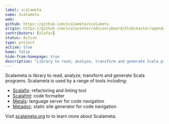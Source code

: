 ```yaml
---
label: scalameta
name: Scalameta
web:
github: https://github.com/scalameta/scalameta
origin: https://github.com/scalacenter/advisoryboard/blob/master/agendas/001-2016-q2.md
contributors: [olafur]
status: Active
type: project
active: true
home: false
hide-from-homepage: true
description: "Library to read, analyze, transform and generate Scala programs"
---
```


Scalameta is library to read, analyze, transform and generate Scala programs.
Scalameta is used by a range of tools including:

- [Scalafix](https://scalacenter.github.io/scalafix/): refactoring and linting
  tool
- [Scalafmt](http://scalameta.org/scalafmt/): code formatter
- [Metals](http://scalameta.org/metals/): language server for code navigation
- [Metadoc](https://github.com/scalameta/metadoc): static site generator for
  code navigation

Visit [scalameta.org](http://scalameta.org) to to learn more about Scalameta.
